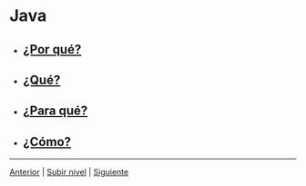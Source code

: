 # Java

- ## [¿Por qué?](c1why/README.md)
- ## [¿Qué?](c2what/README.md)
- ## [¿Para qué?](c3forWhat/README.md)
- ## [¿Cómo?](c4how/README.md)

---



[Anterior](c4how/README.md) | [Subir nivel](README.md) | [Siguiente](c1why/README.md)
